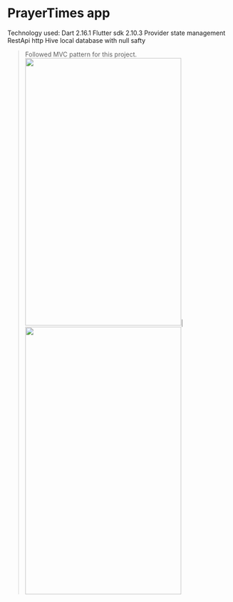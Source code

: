 # PrayerTimes app

 Technology used: 
         Dart 2.16.1 
         Flutter sdk 2.10.3
         Provider state management
         RestApi
         http
         Hive local database
         with null safty
         

 > Followed MVC pattern for this project.
 <img src="https://user-images.githubusercontent.com/90932124/197339822-41f3dbcc-8318-4c9f-97a9-0c46459855b4.jpg" data-canonical-src="https://user-images.githubusercontent.com/90932124/197339822-41f3dbcc-8318-4c9f-97a9-0c46459855b4.jpg" width="350" height="600" />|<img src="https://user-images.githubusercontent.com/90932124/197339824-fd738b30-c62c-4e58-80c4-bb62709fb679.jpg" data-canonical-src="https://user-images.githubusercontent.com/90932124/197339824-fd738b30-c62c-4e58-80c4-bb62709fb679.jpg" width="350" height="600" />
